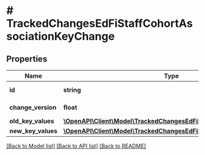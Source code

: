 # # TrackedChangesEdFiStaffCohortAssociationKeyChange

## Properties

Name | Type | Description | Notes
------------ | ------------- | ------------- | -------------
**id** | **string** | Resource identifier | [optional]
**change_version** | **float** | Change version | [optional]
**old_key_values** | [**\OpenAPI\Client\Model\TrackedChangesEdFiStaffCohortAssociationKey**](TrackedChangesEdFiStaffCohortAssociationKey.md) |  | [optional]
**new_key_values** | [**\OpenAPI\Client\Model\TrackedChangesEdFiStaffCohortAssociationKey**](TrackedChangesEdFiStaffCohortAssociationKey.md) |  | [optional]

[[Back to Model list]](../../README.md#models) [[Back to API list]](../../README.md#endpoints) [[Back to README]](../../README.md)
